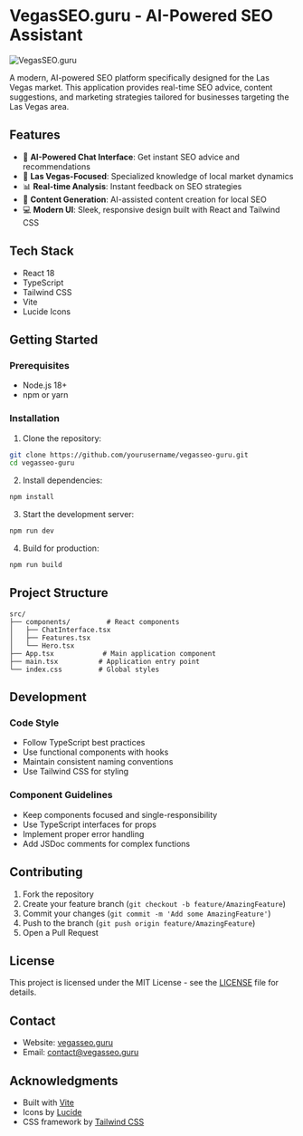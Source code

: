 # VegasSEO.guru - AI-Powered SEO Assistant

![VegasSEO.guru](https://images.unsplash.com/photo-1518531933037-91b2f5f229cc?auto=format&fit=crop&w=1200&q=80)

A modern, AI-powered SEO platform specifically designed for the Las Vegas market. This application provides real-time SEO advice, content suggestions, and marketing strategies tailored for businesses targeting the Las Vegas area.

## Features

- 🤖 **AI-Powered Chat Interface**: Get instant SEO advice and recommendations
- 🎯 **Las Vegas-Focused**: Specialized knowledge of local market dynamics
- 📊 **Real-time Analysis**: Instant feedback on SEO strategies
- 📝 **Content Generation**: AI-assisted content creation for local SEO
- 💻 **Modern UI**: Sleek, responsive design built with React and Tailwind CSS

## Tech Stack

- React 18
- TypeScript
- Tailwind CSS
- Vite
- Lucide Icons

## Getting Started

### Prerequisites

- Node.js 18+ 
- npm or yarn

### Installation

1. Clone the repository:
```bash
git clone https://github.com/yourusername/vegasseo-guru.git
cd vegasseo-guru
```

2. Install dependencies:
```bash
npm install
```

3. Start the development server:
```bash
npm run dev
```

4. Build for production:
```bash
npm run build
```

## Project Structure

```
src/
├── components/         # React components
│   ├── ChatInterface.tsx
│   ├── Features.tsx
│   └── Hero.tsx
├── App.tsx            # Main application component
├── main.tsx          # Application entry point
└── index.css         # Global styles
```

## Development

### Code Style

- Follow TypeScript best practices
- Use functional components with hooks
- Maintain consistent naming conventions
- Use Tailwind CSS for styling

### Component Guidelines

- Keep components focused and single-responsibility
- Use TypeScript interfaces for props
- Implement proper error handling
- Add JSDoc comments for complex functions

## Contributing

1. Fork the repository
2. Create your feature branch (`git checkout -b feature/AmazingFeature`)
3. Commit your changes (`git commit -m 'Add some AmazingFeature'`)
4. Push to the branch (`git push origin feature/AmazingFeature`)
5. Open a Pull Request

## License

This project is licensed under the MIT License - see the [LICENSE](LICENSE) file for details.

## Contact

- Website: [vegasseo.guru](https://vegasseo.guru)
- Email: contact@vegasseo.guru

## Acknowledgments

- Built with [Vite](https://vitejs.dev/)
- Icons by [Lucide](https://lucide.dev/)
- CSS framework by [Tailwind CSS](https://tailwindcss.com/)
